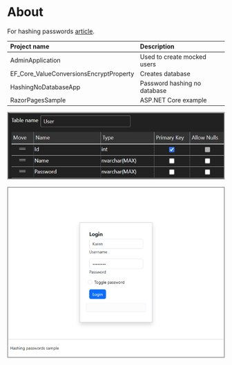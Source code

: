 # About

For hashing passwords [article](https://dev.to/karenpayneoregon/storing-passwords-safely-c-ifh).


| Project name        |   Description    
|:------------- |:-------------|
| AdminApplication | Used to create mocked users |  
| EF_Core_ValueConversionsEncryptProperty | Creates database |  
| HashingNoDatabaseApp | Password hashing no database |  
| RazorPagesSample | ASP.NET Core example |  

![F1](assets/F1.png)

![F2](assets/F2.png)